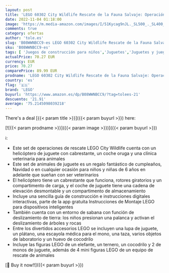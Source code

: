 ```yaml
---
layout: post
title: 'LEGO 60302 City Wildlife Rescate de la Fauna Salvaje: Operación  Juguete para Niños y Niñas de 6 Años o Más con Helicóptero  Coche y Animales'
date: 2022-11-04 01:18:00
image: 'https://m.media-amazon.com/images/I/51Kycag9nJL._SL500_._SL400_.jpg'
comments: true
category: ofertas
author: 'tole.es'
slug: 'B08WWNBCC9-es LEGO 60302 City Wildlife Rescate de la Fauna Salvaje:...'
sku: 'B08WWNBCC9-es'
tags: [ 'Juegos de construcción para niños','Juguetes','Juguetes y juegos','Sets de construcción','lego','🇪🇸', ]
actualPrice: 70.27 EUR
currency: EUR
price: 70.27
comparePrice: 89.99 EUR
prodname: 'LEGO 60302 City Wildlife Rescate de la Fauna Salvaje: Operación  Juguete para Niños y Niñas de 6 Años o Más con Helicóptero  Coche y Animales'
country: 'es'
flag: '🇪🇸'
brand: 'LEGO'
buyurl: 'https://www.amazon.es/dp/B08WWNBCC9/?tag=tolees-21'
descuento: '21.91'
average: '75.2145098039218'
---
```


There's a deal [{{< param title >}}]({{< param buyurl >}})  here:

[![{{< param prodname >}}]({{< param image >}})]({{< param buyurl >}})

ℹ️:

- Este set de operaciones de rescate LEGO City Wildlife cuenta con un helicóptero de juguete con cabrestante, un coche oruga y una clínica veterinaria para animales
- Este set de animales de juguete es un regalo fantástico de cumpleaños, Navidad o en cualquier ocasión para niños y niñas de 6 años en adelante que sueñan con ser veterinarios
- El helicóptero tiene un cabrestante que funciona, rotores giratorios y un compartimento de carga, y el coche de juguete tiene una cadena de elevación desmontable y un compartimento de almacenamiento
- Incluye una sencilla guía de construcción e instrucciones digitales interactivas, parte de la app gratuita Instrucciones de Montaje LEGO para dispositivos inteligentes
- También cuenta con un entorno de sabana con función de deslizamiento de tierra: los niños presionan una palanca y activan el deslizamiento de árboles y rocas
- Entre los divertidos accesorios LEGO se incluyen una lupa de juguete, un plátano, una escayola médica para el mono, una taza, varios objetos de laboratorio y un huevo de cocodrilo
- Incluye las figuras LEGO de un elefante, un ternero, un cocodrilo y 2 de monos de juguete, además de 4 mini figuras LEGO de un equipo de rescate de animales

[🛒 Buy it now!!]({{< param buyurl >}})
